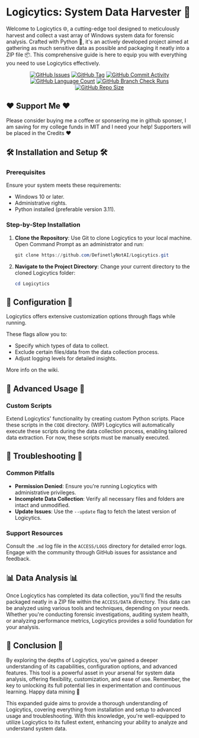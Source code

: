 # Logicytics: System Data Harvester 📎

Welcome to Logicytics 🌐,
a cutting-edge tool
designed to meticulously harvest and collect a vast array of Windows system data for forensic analysis.
Crafted with Python 🐍,
it's an actively developed project
aimed at gathering as much sensitive data as possible and packaging it neatly into a ZIP file 📦.
This comprehensive guide is here to equip you with everything you need to use Logicytics effectively.

<div align="center">
    <a href="https://github.com/DefinetlyNotAI/Logicytics/issues"><img src="https://img.shields.io/github/issues/DefinetlyNotAI/Logicytics" alt="GitHub Issues"></a>
    <a href="https://github.com/DefinetlyNotAI/Logicytics/tags"><img src="https://img.shields.io/github/v/tag/DefinetlyNotAI/Logicytics" alt="GitHub Tag"></a>
    <a href="https://github.com/DefinetlyNotAI/Logicytics/graphs/commit-activity"><img src="https://img.shields.io/github/commit-activity/t/DefinetlyNotAI/Logicytics" alt="GitHub Commit Activity"></a>
    <a href="https://github.com/DefinetlyNotAI/Logicytics/languages"><img src="https://img.shields.io/github/languages/count/DefinetlyNotAI/Logicytics" alt="GitHub Language Count"></a>
    <a href="https://github.com/DefinetlyNotAI/Logicytics/actions"><img src="https://img.shields.io/github/check-runs/DefinetlyNotAI/Logicytics/main" alt="GitHub Branch Check Runs"></a>
    <a href="https://github.com/DefinetlyNotAI/Logicytics"><img src="https://img.shields.io/github/repo-size/DefinetlyNotAI/Logicytics" alt="GitHub Repo Size"></a>
</div>


## ❤️ Support Me ❤️
Please consider buying me a coffee or sponsering me in github sponser, I am saving for my college funds in MIT and I need your help! Supporters will be placed in the Credits ❤️

## 🛠️ Installation and Setup 🛠️

### Prerequisites
Ensure your system meets these requirements:
- Windows 10 or later.
- Administrative rights.
- Python installed (preferable version 3.11).

### Step-by-Step Installation
1. **Clone the Repository**: Use Git to clone Logicytics to your local machine. Open Command Prompt as an administrator and run:
   ```powershell
   git clone https://github.com/DefinetlyNotAI/Logicytics.git
   ```
2. **Navigate to the Project Directory**: Change your current directory to the cloned Logicytics folder:
   ```powershell
   cd Logicytics
   ```

## 🔧 Configuration 🔧

Logicytics offers extensive customization options through flags while running.

These flags allow you to:
- Specify which types of data to collect.
- Exclude certain files/data from the data collection process.
- Adjust logging levels for detailed insights.

More info on the wiki.

## 🚀 Advanced Usage 🚀

### Custom Scripts
Extend Logicytics' functionality by creating custom Python scripts.
Place these scripts in the `CODE` directory.
(WIP) Logicytics will automatically execute these scripts during the data collection process,
enabling tailored data extraction.
For now, these scripts must be manually executed.

## 🛑 Troubleshooting 🛑

### Common Pitfalls
- **Permission Denied**: Ensure you're running Logicytics with administrative privileges.
- **Incomplete Data Collection**: Verify all necessary files and folders are intact and unmodified.
- **Update Issues**: Use the `--update` flag to fetch the latest version of Logicytics.

### Support Resources
Consult the `.md` log file in the `ACCESS/LOGS` directory for detailed error logs.
Engage with the community through GitHub issues for assistance and feedback.

## 📊 Data Analysis 📊

Once Logicytics has completed its data collection,
you'll find the results packaged neatly in a ZIP file within the `ACCESS/DATA` directory.
This data can be analyzed using various tools and techniques, depending on your needs.
Whether you're conducting forensic investigations, auditing system health,
or analyzing performance metrics, Logicytics provides a solid foundation for your analysis.

## 🌟 Conclusion 🌟

By exploring the depths of Logicytics, you've gained a deeper understanding of its capabilities,
configuration options, and advanced features.
This tool is a powerful asset in your arsenal for system data analysis,
offering flexibility, customization, and ease of use.
Remember, the key to unlocking its full potential lies in experimentation and continuous learning.
Happy data mining 🎯

This expanded guide aims to provide a thorough understanding of Logicytics,
covering everything from installation and setup to advanced usage and troubleshooting.
With this knowledge, you're well-equipped to utilize Logicytics to its fullest extent,
enhancing your ability to analyze and understand system data.
